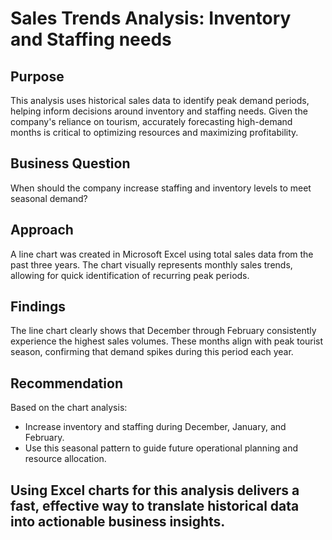 # Sales Trends Analysis: Inventory and Staffing needs

## Purpose
This analysis uses historical sales data to identify peak demand periods, helping inform decisions around inventory and staffing needs. Given the company's reliance on tourism, accurately forecasting high-demand months is critical to optimizing resources and maximizing profitability.

## Business Question
When should the company increase staffing and inventory levels to meet seasonal demand?

## Approach
A line chart was created in Microsoft Excel using total sales data from the past three years. The chart visually represents monthly sales trends, allowing for quick identification of recurring peak periods.

## Findings
The line chart clearly shows that December through February consistently experience the highest sales volumes. These months align with peak tourist season, confirming that demand spikes during this period each year.

## Recommendation
Based on the chart analysis:
- Increase inventory and staffing during December, January, and February.
- Use this seasonal pattern to guide future operational planning and resource allocation.

## Using Excel charts for this analysis delivers a fast, effective way to translate historical data into actionable business insights.

